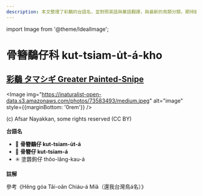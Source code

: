 ```yaml
---
description: 本文整理了彩鷸的台語名，並對照英語與華語翻譯，與最新的鳥類分類，期待能夠供未來的台語鳥類圖鑑當作參考
---
```


import Image from '@theme/IdealImage';

# 骨簪鷸仔科 kut-tsiam-u̍t-á-kho

## [彩鷸 タマシギ Greater Painted-Snipe](https://ebird.org/species/grpsni1)

<Image img="https://inaturalist-open-data.s3.amazonaws.com/photos/73583493/medium.jpeg" alt="image" style={{marginBottom: '0rem'}} />

<div className="image-caption">
(c) Afsar Nayakkan, some rights reserved (CC BY)
</div>

**台語名**

- 🎯 **骨簪鷸仔 kut-tsiam-u̍t-á**
- 🎯 **骨簪仔 kut-tsiam-á**
- ✳️ 塗礱鉤仔 thôo-lâng-kau-á

**註解**

參考《Hêng góa Tâi-oân Chiáu-á Miâ（還我台灣鳥á名）》

